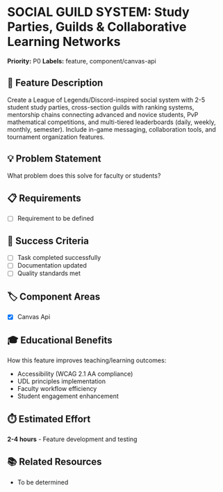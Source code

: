# SOCIAL GUILD SYSTEM: Study Parties, Guilds & Collaborative Learning Networks

**Priority:** P0
**Labels:** feature, component/canvas-api

## 🚀 Feature Description
Create a League of Legends/Discord-inspired social system with 2-5 student study parties, cross-section guilds with ranking systems, mentorship chains connecting advanced and novice students, PvP mathematical competitions, and multi-tiered leaderboards (daily, weekly, monthly, semester). Include in-game messaging, collaboration tools, and tournament organization features.

## 💡 Problem Statement
What problem does this solve for faculty or students?

## 📋 Requirements
- [ ] Requirement to be defined

## 🎯 Success Criteria
- [ ] Task completed successfully
- [ ] Documentation updated
- [ ] Quality standards met

## 🏷️ Component Areas
- [x] Canvas Api

## 🎓 Educational Benefits
How this feature improves teaching/learning outcomes:
- Accessibility (WCAG 2.1 AA compliance)
- UDL principles implementation
- Faculty workflow efficiency
- Student engagement enhancement

## ⏱️ Estimated Effort
**2-4 hours** - Feature development and testing

## 📚 Related Resources
- To be determined
